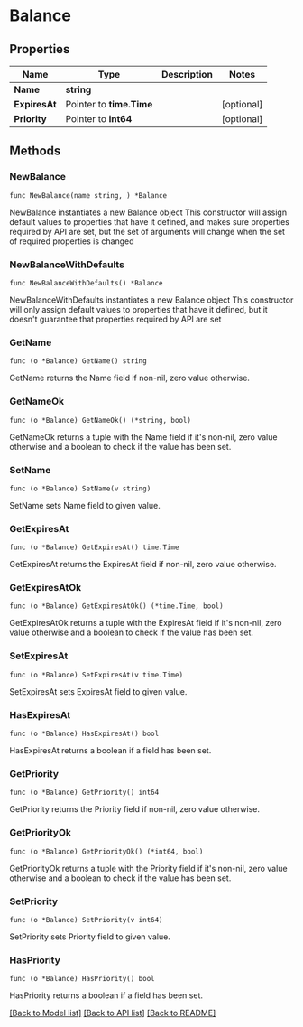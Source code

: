 # Balance

## Properties

Name | Type | Description | Notes
------------ | ------------- | ------------- | -------------
**Name** | **string** |  | 
**ExpiresAt** | Pointer to **time.Time** |  | [optional] 
**Priority** | Pointer to **int64** |  | [optional] 

## Methods

### NewBalance

`func NewBalance(name string, ) *Balance`

NewBalance instantiates a new Balance object
This constructor will assign default values to properties that have it defined,
and makes sure properties required by API are set, but the set of arguments
will change when the set of required properties is changed

### NewBalanceWithDefaults

`func NewBalanceWithDefaults() *Balance`

NewBalanceWithDefaults instantiates a new Balance object
This constructor will only assign default values to properties that have it defined,
but it doesn't guarantee that properties required by API are set

### GetName

`func (o *Balance) GetName() string`

GetName returns the Name field if non-nil, zero value otherwise.

### GetNameOk

`func (o *Balance) GetNameOk() (*string, bool)`

GetNameOk returns a tuple with the Name field if it's non-nil, zero value otherwise
and a boolean to check if the value has been set.

### SetName

`func (o *Balance) SetName(v string)`

SetName sets Name field to given value.


### GetExpiresAt

`func (o *Balance) GetExpiresAt() time.Time`

GetExpiresAt returns the ExpiresAt field if non-nil, zero value otherwise.

### GetExpiresAtOk

`func (o *Balance) GetExpiresAtOk() (*time.Time, bool)`

GetExpiresAtOk returns a tuple with the ExpiresAt field if it's non-nil, zero value otherwise
and a boolean to check if the value has been set.

### SetExpiresAt

`func (o *Balance) SetExpiresAt(v time.Time)`

SetExpiresAt sets ExpiresAt field to given value.

### HasExpiresAt

`func (o *Balance) HasExpiresAt() bool`

HasExpiresAt returns a boolean if a field has been set.

### GetPriority

`func (o *Balance) GetPriority() int64`

GetPriority returns the Priority field if non-nil, zero value otherwise.

### GetPriorityOk

`func (o *Balance) GetPriorityOk() (*int64, bool)`

GetPriorityOk returns a tuple with the Priority field if it's non-nil, zero value otherwise
and a boolean to check if the value has been set.

### SetPriority

`func (o *Balance) SetPriority(v int64)`

SetPriority sets Priority field to given value.

### HasPriority

`func (o *Balance) HasPriority() bool`

HasPriority returns a boolean if a field has been set.


[[Back to Model list]](../README.md#documentation-for-models) [[Back to API list]](../README.md#documentation-for-api-endpoints) [[Back to README]](../README.md)


